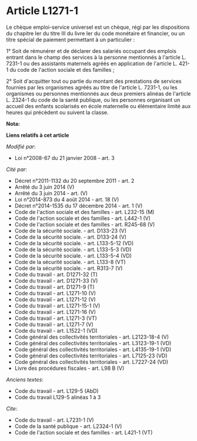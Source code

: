 # Article L1271-1

Le chèque emploi-service universel est un chèque, régi par les dispositions du chapitre Ier du titre III du livre Ier du code
monétaire et financier, ou un titre spécial de paiement permettant à un particulier : 

1° Soit de rémunérer et de déclarer des salariés occupant des emplois entrant dans le champ des services à la personne
mentionnés à l'article L. 7231-1 ou des assistants maternels agréés en application de l'article L. 421-1 du code de l'action
sociale et des familles ; 

2° Soit d'acquitter tout ou partie du montant des prestations de services fournies par les organismes agréés au titre de
l'article L. 7231-1, ou les organismes ou personnes mentionnés aux deux premiers alinéas de l'article L. 2324-1 du code de la
santé publique, ou les personnes organisant un accueil des enfants scolarisés en école maternelle ou élémentaire limité aux
heures qui précèdent ou suivent la classe.

**Nota:**



**Liens relatifs à cet article**

_Modifié par_:

  - Loi n°2008-67 du 21 janvier 2008 - art. 3

_Cité par_:

  - Décret n°2011-1132 du 20 septembre 2011 - art. 2
  - Arrêté du 3 juin 2014 (V)
  - Arrêté du 3 juin 2014 - art. (V)
  - Loi n°2014-873 du 4 août 2014 - art. 18 (V)
  - Décret n°2014-1535 du 17 décembre 2014 - art. 1 (V)
  - Code de l'action sociale et des familles - art. L232-15 (M)
  - Code de l'action sociale et des familles - art. L442-1 (V)
  - Code de l'action sociale et des familles - art. R245-68 (V)
  - Code de la sécurité sociale. - art. D133-23 (V)
  - Code de la sécurité sociale. - art. D133-24 (V)
  - Code de la sécurité sociale. - art. L133-5-12 (VD)
  - Code de la sécurité sociale. - art. L133-5-3 (VD)
  - Code de la sécurité sociale. - art. L133-5-4 (VD)
  - Code de la sécurité sociale. - art. L133-8 (VT)
  - Code de la sécurité sociale. - art. R313-7 (V)
  - Code du travail - art. D1271-32 (T)
  - Code du travail - art. D1271-33 (V)
  - Code du travail - art. D1271-9 (T)
  - Code du travail - art. L1271-10 (V)
  - Code du travail - art. L1271-12 (V)
  - Code du travail - art. L1271-15-1 (V)
  - Code du travail - art. L1271-16 (V)
  - Code du travail - art. L1271-3 (VT)
  - Code du travail - art. L1271-7 (V)
  - Code du travail - art. L1522-1 (VD)
  - Code général des collectivités territoriales - art. L2123-18-4 (V)
  - Code général des collectivités territoriales - art. L3123-19-1 (VD)
  - Code général des collectivités territoriales - art. L4135-19-1 (VD)
  - Code général des collectivités territoriales - art. L7125-23 (VD)
  - Code général des collectivités territoriales - art. L7227-24 (VD)
  - Livre des procédures fiscales - art. L98 B (V)

_Anciens textes_:

  - Code du travail - art. L129-5 (AbD)
  - Code du travail L129-5 alinéas 1 à 3

_Cite_:

  - Code du travail - art. L7231-1 (V)
  - Code de la santé publique - art. L2324-1 (V)
  - Code de l'action sociale et des familles - art. L421-1 (VT)
